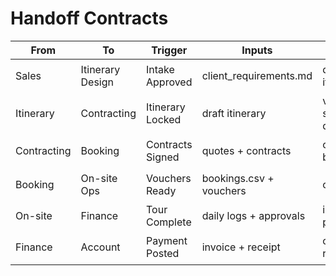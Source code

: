 # Handoff Contracts

| From        | To               | Trigger          | Inputs                  | Outputs                   | Acceptance      |
| ----------- | ---------------- | ---------------- | ----------------------- | ------------------------- | --------------- |
| Sales       | Itinerary Design | Intake Approved  | client_requirements.md  | draft itinerary           | 预算/偏好一致   |
| Itinerary   | Contracting      | Itinerary Locked | draft itinerary         | vendor shortlist & quotes | SLA/资质符合    |
| Contracting | Booking          | Contracts Signed | quotes + contracts      | confirmed bookings        | 控位/房单可用   |
| Booking     | On-site Ops      | Vouchers Ready   | bookings.csv + vouchers | ops pack                  | 日程/联系人完整 |
| On-site     | Finance          | Tour Complete    | daily logs + approvals  | invoice package           | 对账一致        |
| Finance     | Account          | Payment Posted   | invoice + receipt       | closure report            | KPI/复盘完成    |
